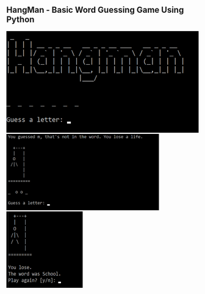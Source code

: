 ## HangMan - Basic Word Guessing Game Using Python
<img src='https://github.com/UjjwalSk/HangMan/blob/main/imgs/three.png'/>
<br>
<img src='https://github.com/UjjwalSk/HangMan/blob/main/imgs/two.png' height='200px' width='400px'/><img src='https://github.com/UjjwalSk/HangMan/blob/main/imgs/one.png' height='200px' width='200px'/>
